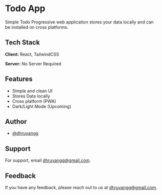 # Todo App

Simple Todo Progressive web application stores your data locally and can be installed on cross platforms. 


## Tech Stack

**Client:** React, TailwindCSS

**Server:** No Server Required


## Features

- Simple and clean UI
- Stores Data locally 
- Cross platform (PWA)
- Dark/Light Mode (Upcoming)


## Author

- [@dhruvangg](https://github.com/vidhi-gajjar)


## Support

For support, email dhruvangg@gmail.com.


## Feedback

If you have any feedback, please reach out to us at dhruvangg@gmail.com.

